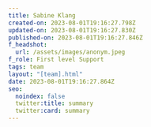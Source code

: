 ```yaml
---
title: Sabine Klang
created-on: 2023-08-01T19:16:27.798Z
updated-on: 2023-08-01T19:16:27.830Z
published-on: 2023-08-01T19:16:27.846Z
f_headshot:
  url: /assets/images/anonym.jpeg
f_role: First level Support
tags: team
layout: "[team].html"
date: 2023-08-01T19:16:27.864Z
seo:
  noindex: false
  twitter:title: summary
  twitter:card: summary
---
```

